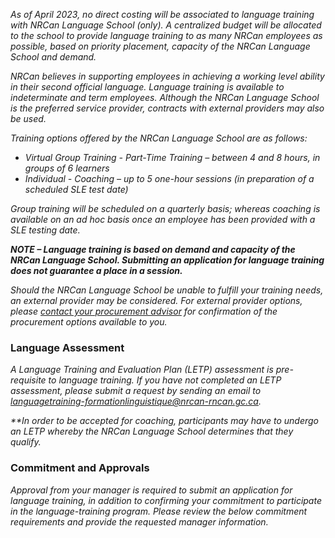 ﻿_As of April 2023, no direct costing will be associated to language training with NRCan Language School (only). A centralized budget will be allocated to the school to provide language training to as many NRCan employees as possible, based on priority placement, capacity of the NRCan Language School and demand._

_NRCan believes in supporting employees in achieving a working level ability in their second official language. Language training is available to indeterminate and term employees. Although the NRCan Language School is the preferred service provider, contracts with external providers may also be used._

_Training options offered by the NRCan Language School are as follows:_

- _Virtual Group Training - Part-Time Training – between 4 and 8 hours, in groups of 6 learners_
- _Individual - Coaching – up to 5 one-hour sessions (in preparation of a scheduled SLE test date)_

_Group training will be scheduled on a quarterly basis; whereas coaching is available on an ad hoc basis once an employee has been provided with a SLE testing date._

**_NOTE – Language training is based on demand and capacity of the NRCan Language School. Submitting an application for language training does not guarantee a place in a session._**

_Should the NRCan Language School be unable to fulfill your training needs, an external provider may be considered. For external provider options, please_ [_contact your procurement advisor_](https://gcdocs.gc.ca/nrcan-rncan/llisapi.dll/link/19125621) _for confirmation of the procurement options available to you._


### Language Assessment

_A Language Training and Evaluation Plan (LETP) assessment is pre-requisite to language training. If you have not completed an LETP assessment, please submit a request by sending an email to languagetraining-formationlinguistique@nrcan-rncan.gc.ca._

_**In order to be accepted for coaching, participants may have to undergo an LETP whereby the NRCan Language School determines that they qualify._

### Commitment and Approvals

_Approval from your manager is required to submit an application for language training, in addition to confirming your commitment to participate in the language-training program. Please review the below commitment requirements and provide the requested manager information._

